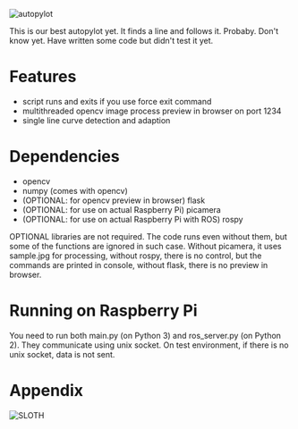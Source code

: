 ![autopylot](http://i.imgur.com/HxtNn33.gif)

This is our best autopylot yet. It finds a line and follows it. Probaby. Don't know yet. Have written some code but didn't test it yet.

# Features

- script runs and exits if you use force exit command
- multithreaded opencv image process preview in browser on port 1234
- single line curve detection and adaption

# Dependencies

- opencv
- numpy (comes with opencv)
- (OPTIONAL: for opencv preview in browser) flask
- (OPTIONAL: for use on actual Raspberry Pi) picamera
- (OPTIONAL: for use on actual Raspberry Pi with ROS) rospy

OPTIONAL libraries are not required. The code runs even without them, but some of the functions are ignored in such case. Without picamera, it uses sample.jpg for processing, without rospy, there is no control, but the commands are printed in console, without flask, there is no preview in browser.

# Running on Raspberry Pi

You need to run both main.py (on Python 3) and ros_server.py (on Python 2). They communicate using unix socket. On test environment, if there is no unix socket, data is not sent.

# Appendix

![SLOTH](https://i.ytimg.com/vi/mkQzYyi25sA/maxresdefault.jpg)
